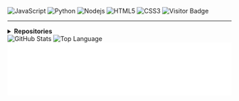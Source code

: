 ![JavaScript](https://img.shields.io/badge/-JavaScript-black?style=flat-square&logo=javascript)
![Python](https://img.shields.io/badge/-Python-black?style=flat-square&logo=Python)
![Nodejs](https://img.shields.io/badge/-Nodejs-black?style=flat-square&logo=Node.js)
![HTML5](https://img.shields.io/badge/-HTML5-E34F26?style=flat-square&logo=html5&logoColor=white)
![CSS3](https://img.shields.io/badge/-CSS3-1572B6?style=flat-square&logo=css)
![Visitor Badge](https://visitor-badge.laobi.icu/badge?page_id=Admin9712)

<hr>
<details>
<summary><b>Repositories</b></summary>
  
![bot-discordjsv2](https://github-readme-stats.vercel.app/api/pin/?username=Admin9712&repo=bot-discordjsv2&show_owner=true&title_color=ff3300&text_color=0033cc&icon_color=6562af&bg_color=00000000&hide=bg-color&hide_border=false)

</details>
<img alt = "GitHub Stats" src="https://github-readme-stats.vercel.app/api?username=Admin9712&show_icons=true&hide=issues&icon_color=000000&hide_border=true&title_color=5391FE&text_color=555">
<img alt = "Top Language" src="https://github-readme-stats.vercel.app/api/top-langs/?username=Admin9712&hide=html,&hide_border=true&title_color=5391FE&text_color=555">


<img height="120" alt="Gracias por visitar mi Perfil" width="100%" src="https://raw.githubusercontent.com/Admin9712/Admin9712/master/thx.svg"/>
